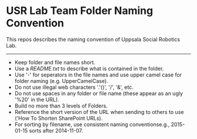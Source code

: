 # USR Lab Team Folder Naming Convention

This repos describes the naming convention of Uppsala Social Robotics Lab.

---
 - Keep folder and file names short.
 - Use a *README.txt* to describe what is contained in the folder.
 - Use '-' for seperators in the file names and use upper camel case for folder naming (e.g. UpperCamelCase). 
 - Do not use illegal web characters '.'()', '/', '&', etc.
 - Do not use spaces in any folder or file name (these appear as an ugly '%20' in the URL).
 - Build no more than 3 levels of Folders.
 - Reference the short version of the URL when sending to others to use ('How To Shorten SharePoint URLs).
 - For sorting by filename, use consistent naming conventionse.g.,  2015-01-15 sorts after  2014-11-07. 
